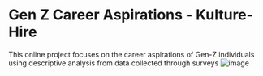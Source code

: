 # Gen Z Career Aspirations - Kulture-Hire
This online project focuses on the career aspirations of Gen-Z individuals using descriptive analysis from data collected through surveys
![image](https://github.com/user-attachments/assets/e5835744-4de4-4f05-bbbf-36a0f84292c5)
